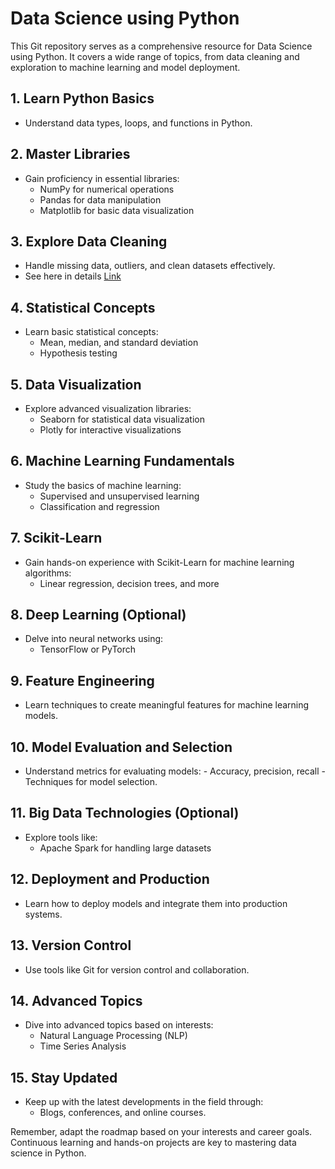 # Data Science using Python
This Git repository serves as a comprehensive resource for Data Science using Python. It covers a wide range of topics, from data cleaning and exploration to machine learning and model deployment.


## 1. Learn Python Basics
   - Understand data types, loops, and functions in Python.

## 2. Master Libraries
   - Gain proficiency in essential libraries:
     - NumPy for numerical operations
     - Pandas for data manipulation
     - Matplotlib for basic data visualization

## 3. Explore Data Cleaning
   - Handle missing data, outliers, and clean datasets effectively.
   - See here in details
   [Link](md/data_cleaning.md)

## 4. Statistical Concepts
   - Learn basic statistical concepts:
     - Mean, median, and standard deviation
     - Hypothesis testing

## 5. Data Visualization
   - Explore advanced visualization libraries:
     - Seaborn for statistical data visualization
     - Plotly for interactive visualizations

## 6. Machine Learning Fundamentals
   - Study the basics of machine learning:
     - Supervised and unsupervised learning
     - Classification and regression

## 7. Scikit-Learn
   - Gain hands-on experience with Scikit-Learn for machine learning algorithms:
     - Linear regression, decision trees, and more

## 8. Deep Learning (Optional)
   - Delve into neural networks using:
     - TensorFlow or PyTorch

## 9. Feature Engineering
   - Learn techniques to create meaningful features for machine learning models.

## 10. Model Evaluation and Selection
   - Understand metrics for evaluating models:
    - Accuracy, precision, recall
    - Techniques for model selection.

## 11. Big Data Technologies (Optional)
   - Explore tools like:
     - Apache Spark for handling large datasets

## 12. Deployment and Production
   - Learn how to deploy models and integrate them into production systems.

## 13. Version Control
   - Use tools like Git for version control and collaboration.

## 14. Advanced Topics
   - Dive into advanced topics based on interests:
     - Natural Language Processing (NLP)
     - Time Series Analysis

## 15. Stay Updated
   - Keep up with the latest developments in the field through:
     - Blogs, conferences, and online courses.

Remember, adapt the roadmap based on your interests and career goals. Continuous
learning and hands-on projects are key to mastering data science in Python.
